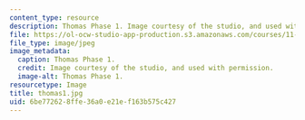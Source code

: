 ```yaml
---
content_type: resource
description: Thomas Phase 1. Image courtesy of the studio, and used with permission.
file: https://ol-ocw-studio-app-production.s3.amazonaws.com/courses/11-945-springfield-studio-spring-2004/6be772628ffe36a0e21ef163b575c427_thomas1.jpg
file_type: image/jpeg
image_metadata:
  caption: Thomas Phase 1.
  credit: Image courtesy of the studio, and used with permission.
  image-alt: Thomas Phase 1.
resourcetype: Image
title: thomas1.jpg
uid: 6be77262-8ffe-36a0-e21e-f163b575c427
---
```

